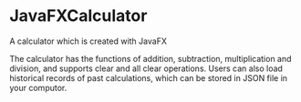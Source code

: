 # JavaFXCalculator
A calculator which is created with JavaFX

The calculator has the functions of addition, subtraction, multiplication and division, and supports clear and all clear operations. Users can also load historical records of past calculations, which can be stored in JSON file in your computor.
